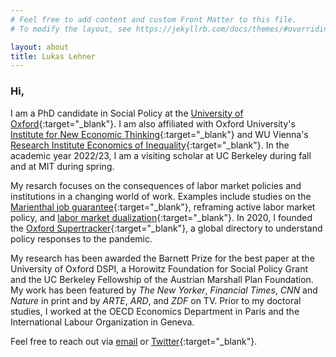 ```yaml
---
# Feel free to add content and custom Front Matter to this file.
# To modify the layout, see https://jekyllrb.com/docs/themes/#overriding-theme-defaults

layout: about
title: Lukas Lehner
---
```


### Hi,

I am a PhD candidate in Social Policy at the [University of Oxford](https://www.spi.ox.ac.uk/people/lukas-lehner#/){:target="_blank"}. I am also affiliated with Oxford University's [Institute for New Economic Thinking](https://www.inet.ox.ac.uk/people/lukas-lehner/){:target="_blank"} and WU Vienna's [Research Institute Economics of Inequality](https://www.wu.ac.at/en/ineq/team/research-associates/lukas-lehner/){:target="_blank"}. In the academic year 2022/23, I am a visiting scholar at UC Berkeley during fall and at MIT during spring.

My resarch focuses on the consequences of labor market policies and institutions in a changing world of work. Examples include studies on the [Marienthal job guarantee](https://osf.io/preprints/socarxiv/cd25u/){:target="_blank"}, reframing active labor market policy, and [labor market dualization](https://www.inet.ox.ac.uk/publications/no-2022-04-begging-thy-coworker-labor-market-dualization-and-the-slow-down-of-wage-growth-in-europe/){:target="_blank"}. In 2020, I founded the [Oxford Supertracker](https://supertracker.spi.ox.ac.uk/){:target="_blank"}, a global directory to understand policy responses to the pandemic.

My research has been awarded the Barnett Prize for the best paper at the University of Oxford DSPI, a Horowitz Foundation for Social Policy Grant and the UC Berkeley Fellowship of the Austrian Marshall Plan Foundation. My work has been featured by *The New Yorker*, *Financial Times*, *CNN* and *Nature* in print and by *ARTE*, *ARD*, and *ZDF* on TV. Prior to my doctoral studies, I worked at the OECD Economics Department in Paris and the International Labour Organization in Geneva.

Feel free to reach out via [email](mailto:lukas.lehner@spi.ox.ac.uk) or [Twitter](https://twitter.com/LukasLehner_){:target="_blank"}.